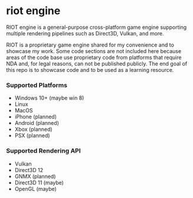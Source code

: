 # riot engine
RIOT engine is a general-purpose cross-platform game engine supporting multiple rendering pipelines such as Direct3D, Vulkan, and more.

RIOT is a proprietary game engine shared for my convenience and to showcase my work. Some code sections are not included here because areas of the code base use proprietary code from platforms that require NDA and, for legal reasons, can not be published publicly. The end goal of this repo is to showcase code and to be used as a learning resource.

### Supported Platforms
- Windows 10+ (maybe win 8)
- Linux
- MacOS
- iPhone (planned)
- Android (planned)
- Xbox (planned)
- PSX (planned)

### Supported Rendering API
- Vulkan
- Direct3D 12
- GNMX (planned)
- Direct3D 11 (maybe)
- OpenGL (maybe)